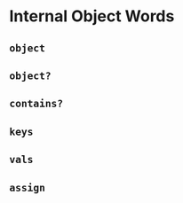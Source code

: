 # Internal Object Words

## `object`

## `object?`

## `contains?`

## `keys`

## `vals`

## `assign`
